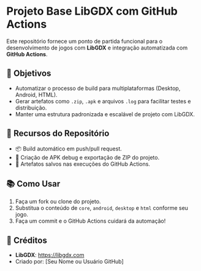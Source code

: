# Projeto Base LibGDX com GitHub Actions

Este repositório fornece um ponto de partida funcional para o desenvolvimento de jogos com **LibGDX** e integração automatizada com **GitHub Actions**.

## 🚀 Objetivos

- Automatizar o processo de build para multiplataformas (Desktop, Android, HTML).
- Gerar artefatos como `.zip`, `.apk` e arquivos `.log` para facilitar testes e distribuição.
- Manter uma estrutura padronizada e escalável de projeto com LibGDX.

## 🧰 Recursos do Repositório

- 📦 Build automático em push/pull request.
- 🤖 Criação de APK debug e exportação de ZIP do projeto.
- 📝 Artefatos salvos nas execuções do GitHub Actions.

## 📚 Como Usar

1. Faça um fork ou clone do projeto.
2. Substitua o conteúdo de `core`, `android`, `desktop` e `html` conforme seu jogo.
3. Faça um commit e o GitHub Actions cuidará da automação!

## 📜 Créditos

- **LibGDX**: https://libgdx.com
- Criado por: [Seu Nome ou Usuário GitHub]
